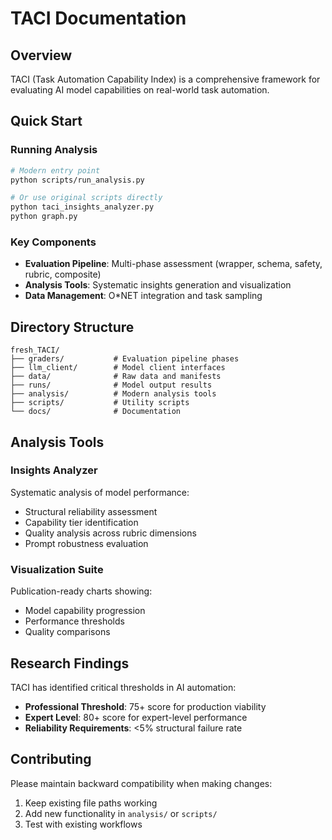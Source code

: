 # TACI Documentation

## Overview

TACI (Task Automation Capability Index) is a comprehensive framework for evaluating AI model capabilities on real-world task automation.

## Quick Start

### Running Analysis

```bash
# Modern entry point
python scripts/run_analysis.py

# Or use original scripts directly
python taci_insights_analyzer.py
python graph.py
```

### Key Components

- **Evaluation Pipeline**: Multi-phase assessment (wrapper, schema, safety, rubric, composite)
- **Analysis Tools**: Systematic insights generation and visualization
- **Data Management**: O*NET integration and task sampling

## Directory Structure

```
fresh_TACI/
├── graders/           # Evaluation pipeline phases
├── llm_client/        # Model client interfaces
├── data/              # Raw data and manifests
├── runs/              # Model output results
├── analysis/          # Modern analysis tools
├── scripts/           # Utility scripts
└── docs/              # Documentation
```

## Analysis Tools

### Insights Analyzer
Systematic analysis of model performance:
- Structural reliability assessment
- Capability tier identification  
- Quality analysis across rubric dimensions
- Prompt robustness evaluation

### Visualization Suite
Publication-ready charts showing:
- Model capability progression
- Performance thresholds
- Quality comparisons

## Research Findings

TACI has identified critical thresholds in AI automation:
- **Professional Threshold**: 75+ score for production viability
- **Expert Level**: 80+ score for expert-level performance
- **Reliability Requirements**: <5% structural failure rate

## Contributing

Please maintain backward compatibility when making changes:
1. Keep existing file paths working
2. Add new functionality in `analysis/` or `scripts/`
3. Test with existing workflows
